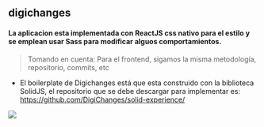 ## digichanges
#### La aplicacion esta implementada con ReactJS css nativo para el estilo y se emplean usar Sass para modificar alguos comportamientos.
>Tomando en cuenta:
Para el frontend, sigamos la misma metodología, repositorio, commits, etc
- El boilerplate de Digichanges está que esta construido con la biblioteca SolidJS, el repositorio que se debe descargar para implementar es: 
https://github.com/DigiChanges/solid-experience/

<img src = "./weather-app/public/Screenshot_1.png">
